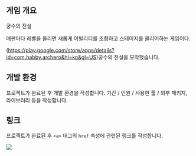 ## 게임 개요
궁수의 전설

매판마다 레벨을 올리면 새롭게 어빌리티를 조합하고 스테이지를 클리어하는 게임이다.

(https://play.google.com/store/apps/details?id=com.habby.archero&hl=ko&gl=US)궁수의 전설을 모작했습니다.

## 개발 환경
프로젝트가 완료된 후 개발 환경을 작성합니다. 기간 / 인원 / 사용한 툴 / 외부 패키지, 라이브러리 등을 작성합니다.

## 링크
프로젝트가 완료된 후 `<a>` 태그의 `href` 속성에 관련된 링크를 작성합니다.

<a href="https://www.youtube.com"><img src="https://img.shields.io/badge/Youtube-FF0000?style=for-the-badge&logo=Youtube&logoColor=white"></a>
